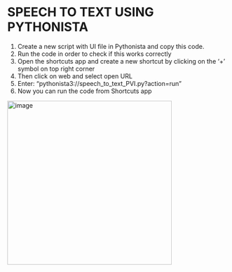 # SPEECH TO TEXT USING PYTHONISTA

1) Create a new script with UI file in Pythonista and copy this code.
2) Run the code in order to check if this works correctly
3) Open the shortcuts app and create a new shortcut by clicking on the ‘+’ symbol on top right corner
4) Then click on web and select open URL
5) Enter: “pythonista3://speech_to_text_PVI.py?action=run”
6) Now you can run the code from Shortcuts app

<img width="375" alt="image" src="https://user-images.githubusercontent.com/60211668/168706759-3c26e067-3b60-4819-9feb-3ba8444e6378.png">


